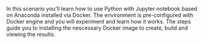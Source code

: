 In this scenario you'll learn how to use Python with Jupyter notebook based on Anaconda installed via Docker. 
The environment is pre-configured with Docker engine and you will experiment and learn how it works. The steps guide you to installing the nescessary Docker image to create, build and viewing the results.
